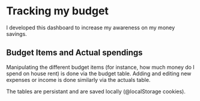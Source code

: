 # Tracking my budget
I developed this dashboard to increase my awareness on my money savings.

## Budget Items and Actual spendings
Manipulating the different budget items (for instance, how much money do I spend on house rent) is done via the budget table.
Adding and editing new expenses or income is done similarly via the actuals table.

The tables are persistant and are saved locally (@localStorage cookies).
